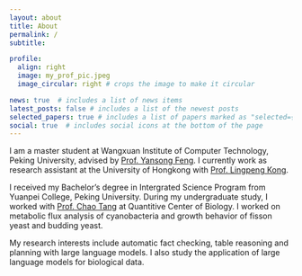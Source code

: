 ```yaml
---
layout: about
title: About
permalink: /
subtitle: 

profile:
  align: right
  image: my_prof_pic.jpeg
  image_circular: right # crops the image to make it circular

news: true  # includes a list of news items
latest_posts: false # includes a list of the newest posts
selected_papers: true # includes a list of papers marked as "selected={true}"
social: true  # includes social icons at the bottom of the page
---
```

I am a master student at Wangxuan Institute of Computer Technology, Peking University, advised by [Prof. Yansong Feng](). I currently work as research assistant at the University of Hongkong with [Prof. Lingpeng Kong](https://ikekonglp.github.io/). 

I received my Bachelor’s degree in Intergrated Science Program from Yuanpei College, Peking University. During my undergraduate study, I worked with [Prof. Chao Tang](http://cqb.pku.edu.cn/tanglab/index.htm) at Quantitive Center of Biology. I worked on metabolic flux analysis of cyanobacteria and growth behavior of fisson yeast and budding yeast.


My research interests include automatic fact checking, table reasoning and planning with large language models. I also study the application of large language models for biological data.






